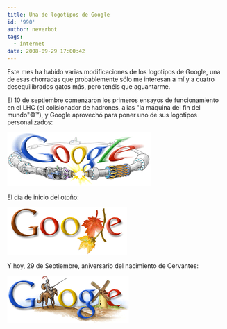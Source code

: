 ```yaml
---
title: Una de logotipos de Google
id: '990'
author: neverbot
tags:
  - internet
date: 2008-09-29 17:00:42
---
```


Este mes ha habido varias modificaciones de los logotipos de Google, una de esas chorradas que probablemente sólo me interesan a mí y a cuatro desequilibrados gatos más, pero tenéis que aguantarme.

El 10 de septiembre comenzaron los primeros ensayos de funcionamiento en el LHC (el colisionador de hadrones, alias "la máquina del fin del mundo"©™), y Google aprovechó para poner uno de sus logotipos personalizados:

![Logo de Google del LHC](./una-de-logotipos-de-google/google_lhc.gif "Logo de Google del LHC")

El día de inicio del otoño:

![Google otoñal](./una-de-logotipos-de-google/google_autumn_08.gif "Google otoñal")

Y hoy, 29 de Septiembre, aniversario del nacimiento de Cervantes:

![Google - Nacimiento de cervantes](./una-de-logotipos-de-google/google_cervantes_08.gif "Google - Nacimiento de cervantes")
